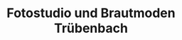 ---
title: "Fotostudio und Brautmoden Trübenbach"
url: /gotha/fotostudio-und-brautmoden-truebenbach/
shop: Foto
---